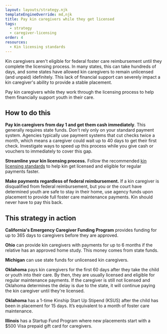 ```yaml
---
layout: layouts/strategy.njk
templateEngineOverride: md,njk
title: Pay kin caregivers while they get licensed
tags:
  - strategy
  - caregiver-licensing
order: 4
resources:
  - Kin licensing standards
---
```

Kin caregivers aren't eligible for federal foster care reimbursement until they complete the licensing process. In many states, this can take hundreds of days, and some states have allowed kin caregivers to remain unlicensed (and unpaid) idefinitely. This lack of financial support can severely impact a kin caregiver's ability to provide a stable placement.

Pay kin caregivers while they work through the licensing process to help them financially support youth in their care. 

## How to do this

**Pay kin caregivers from day 1 and get them cash immediately**. This generally requires state funds. Don't rely only on your standard payment system. Agencies typically use payment systems that cut checks twice a month, which means a caregiver could wait up to 40 days to get their first check. Investigate ways to speed up this process while you give cash or vouchers to immediately to cover this gap.

**Streamline your kin licensing process.** Follow the recommended [kin licensing standards](https://www.grandfamilies.org/Portals/0/Kin-Specific_Foster_Home_Approval_Standards_2025.pdf) to help kin get licensed and eligible for regular payments faster.

**Make payments regardless of federal reimbursement.** If a kin caregiver is disqualified from federal reimbursement, but you or the court have determined youth are safe to stay in their home, use agency funds upon placement to provide full foster care maintenance payments. Kin should never have to pay this back.

## This strategy in action

**California's Emergency Caregiver Funding Program** provides funding for up to 365 days to caregivers before they are approved.

**Ohio** can provide kin caregivers with payments for up to 6 months if the relative has an approved home study. This money comes from state funds.

**Michigan** can use state funds for unlicensed kin caregivers.

**Oklahoma** pays kin caregivers for the first 60 days after they take the child or youth into their care. By then, they are usually licensed and eligible for regular maintenance payments. If the caregiver is still not licensed and Oklahoma determines the delay is due to the state, it will continue paying the kin caregiver until they're licensed.

**Oklahoma** has a 1-time Kinship Start Up Stipend (KSUS) after the child has been in placement for 15 days. It’s equivalent to a month of foster care maintenance.

**Illinois** has a Startup Fund Program where new placements start with a $500 Visa prepaid gift card for caregivers.
